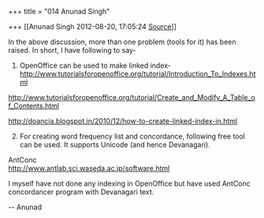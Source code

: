 +++
title = "014 Anunad Singh"

+++
[[Anunad Singh	2012-08-20, 17:05:24 [Source](https://groups.google.com/g/samskrita/c/drfnT2W20Tw)]]



In the above discussion, more than one problem (tools for it) has been raised. In short, I have following to say-  
  
1) OpenOffice can be used to make linked index-  
<http://www.tutorialsforopenoffice.org/tutorial/Introduction_To_Indexes.html>  
  
<http://www.tutorialsforopenoffice.org/tutorial/Create_and_Modify_A_Table_of_Contents.html>  
  
<http://doancia.blogspot.in/2010/12/how-to-create-linked-index-in.html>  
  
  
2) For creating word frequency list and concordance, following free tool can be used. It supports Unicode (and hence Devanagari).  
  
AntConc  
<http://www.antlab.sci.waseda.ac.jp/software.html>  
  
I myself have not done any indexing in OpenOffice but have used AntConc concordancer program with Devanagari text.  
  
-- Anunad  

